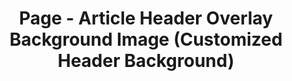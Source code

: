---
layout: article
title: Page - Article Header Overlay Background Image (Customized Header Background)
tags: Template
header:
  theme: dark
  background: 'linear-gradient(135deg, rgb(34, 139, 87), rgb(139, 34, 139))'
article_header:
  type: overlay
  theme: dark
  background_color: '#203028'
  background_image:
    gradient: 'linear-gradient(135deg, rgba(34, 139, 87 , .4), rgba(139, 34, 139, .4))'
    src: /assets/images/cover3.jpg
cover: /assets/images/axure/page-article-header-overlay-background-image-header-background.jpg
---